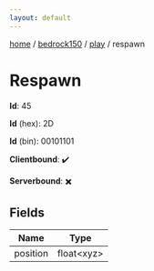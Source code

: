 ```yaml
---
layout: default
---
```


[home](/)  /  [bedrock150](/protocol/bedrock150)  /  [play](/protocol/bedrock150/play)  /  respawn

# Respawn

**Id**: 45

**Id** (hex): 2D

**Id** (bin): 00101101

**Clientbound**: ✔️

**Serverbound**: ✖️

## Fields

Name | Type
---|---
position | float&lt;xyz&gt;
